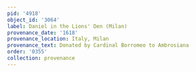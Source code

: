 ```yaml
---
pid: '4918'
object_id: '3064'
label: Daniel in the Lions' Den (Milan)
provenance_date: '1618'
provenance_location: Italy, Milan
provenance_text: Donated by Cardinal Borromeo to Ambrosiana
order: '0355'
collection: provenance
---
```


